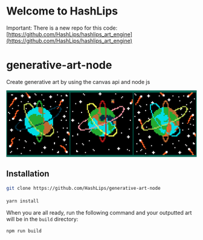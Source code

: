 # Welcome to HashLips

Important: There is a new repo for this code:
[https://github.com/HashLips/hashlips_art_engine](https://github.com/HashLips/hashlips_art_engine)

# generative-art-node

Create generative art by using the canvas api and node js

![](https://github.com/VV018/generative-art-node/blob/main/src/Preview.png)

## Installation

```sh
git clone https://github.com/HashLips/generative-art-node

yarn install
```

When you are all ready, run the following command and your outputted art will be in the `build` directory:

```sh
npm run build
```
